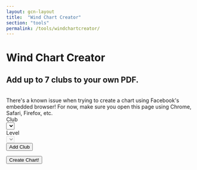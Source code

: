 ```yaml
---
layout: gcn-layout
title:  "Wind Chart Creator"
section: "tools"
permalink: /tools/windchartcreator/
---
```


<div class="row">
  <div class="col-lg-8 col-lg-offset-2 col-md-10 col-md-offset-1 col-sm-12">
    <h1 class="gcn-page-header margin-bottom-0">Wind Chart Creator</h1>
    <h2 class="gcn-page-subheader">Add up to 7 clubs to your own PDF.</h2>
  </div>
  <br>
</div>

<div id="facebook-browser-warning" class="row hidden">
  <div class="col-lg-8 col-lg-offset-2 col-md-10 col-md-offset-1 col-sm-12">
    <div class="alert alert-warning text-center" role="alert">
      There's a known issue when trying to create a chart using Facebook's embedded
      browser! For now, make sure you open this page using Chrome, Safari, Firefox, etc.
    </div>
  </div>
</div>

<div class="row">

  <div class="col-sm-6 col-xs-12">
    <form id="add-club-form" class="form-horizontal pad-32">
      <div class="form-group">
        <label for="club-select" class="col-xs-3 text-right">Club</label>
        <div class="col-xs-9">
          <select id="club-select" class="form-control"></select>
        </div>
      </div>
      <div class="form-group">
        <label for="club-level-select" class="col-xs-3 text-right">Level</label>
        <div class="col-xs-9">
          <select id="club-level-select" class="form-control" disabled></select>
        </div>
      </div>
      <div class="col-xs-offset-3 col-xs-9 text-center">
        <button id="club-add-btn" type="button" class="btn btn-default">Add Club</button>
      </div>
    </form>
  </div>
  <div class="col-sm-6 col-xs-12">
    <div id="current-club-list" class="margin-top-16"></div>
    <div class="col-xs-12 text-center margin-top-16">
      <button id="create-wind-chart-btn" type="button" class="btn btn-primary hidden">Create Chart!</button>
    </div>
  </div>
</div>
